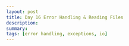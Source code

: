 ```yaml
---
layout: post
title: Day 16 Error Handling & Reading Files
description: 
summary:  
tags: [error handling, exceptions, io]
---
```








